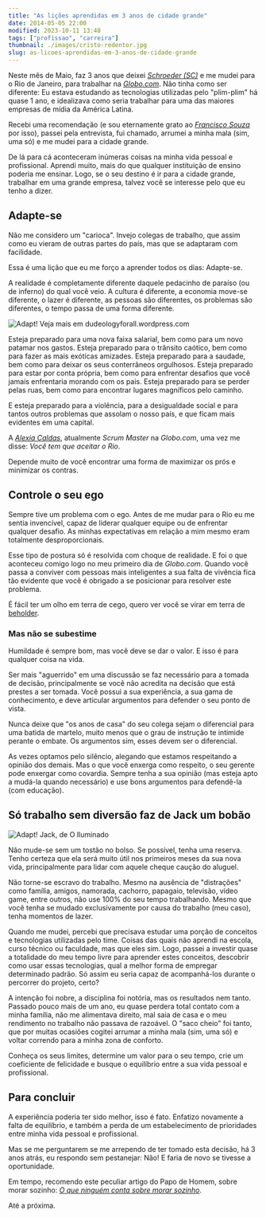 ```yaml
---
title: "As lições aprendidas em 3 anos de cidade grande"
date: 2014-05-05 22:00
modified: 2023-10-11 13:48
tags: ["profissao", "carreira"]
thumbnail: ./images/cristo-redentor.jpg
slug: as-licoes-aprendidas-em-3-anos-de-cidade-grande
---
```


Neste mês de Maio, faz 3 anos que deixei _[Schroeder (SC)][1]_ e me mudei para
o Rio de Janeiro, para trabalhar na _[Globo.com][2]_. Não tinha como ser
diferente: Eu estava estudando as tecnologias utilizadas pelo "plim-plim" há
quase 1 ano, e idealizava como seria trabalhar para uma das maiores empresas
de mídia da América Latina.

Recebi uma recomendação (e sou eternamente grato ao _[Francisco Souza][3]_ por
isso), passei pela entrevista, fui chamado, arrumei a minha mala (sim, uma só)
e me mudei para a cidade grande.

De lá para cá aconteceram inúmeras coisas na minha vida pessoal e profissional.
Aprendi muito, mais do que qualquer instituição de ensino poderia me ensinar.
Logo, se o seu destino é ir para a cidade grande, trabalhar em
uma grande empresa, talvez você se interesse pelo que eu tenho a dizer.

## Adapte-se

Não me considero um "carioca". Invejo colegas de trabalho, que assim como eu
vieram de outras partes do país, mas que se adaptaram com facilidade.

Essa é uma lição que eu me forço a aprender todos os dias: Adapte-se.

A realidade é completamente diferente daquele pedacinho de paraíso (ou
de inferno) do qual você veio. A cultura é diferente, a economia
move-se diferente, o lazer é diferente, as pessoas são diferentes, os
problemas são diferentes, o tempo passa de uma forma diferente.

![Adapt! Veja mais em dudeologyforall.wordpress.com](/media/adapt.jpg "Adapt! (dudeologyforall.wordpress.com)")

Esteja preparado para uma nova faixa salarial, bem como para um novo patamar
nos gastos. Esteja preparado para o trânsito caótico, bem como para fazer as
mais exóticas amizades. Esteja preparado para a saudade, bem como para deixar
os seus conterrâneos orgulhosos. Esteja preparado para estar por conta
própria, bem como para enfrentar desafios que você jamais enfrentaria morando
com os pais. Esteja preparado para se perder pelas ruas, bem como para
encontrar lugares magníficos pelo caminho.

E esteja preparado para a violência, para a desigualdade social e para tantos
outros problemas que assolam o nosso país, e que ficam mais evidentes em uma
capital.

A _[Alexia Caldas][4]_, atualmente _Scrum Master_ na _Globo.com_, uma vez me
disse: _Você tem que aceitar o Rio_.

Depende muito de você encontrar uma forma de maximizar os
prós e minimizar os contras.

## Controle o seu ego

Sempre tive um problema com o ego. Antes de me mudar para o Rio eu
me sentia invencível, capaz de liderar qualquer equipe ou de enfrentar
qualquer desafio. As minhas expectativas em relação a mim mesmo eram
totalmente desproporcionais.

Esse tipo de postura só é resolvida com choque de realidade. E foi o que
aconteceu comigo logo no meu primeiro dia de _Globo.com_. Quando você passa a
conviver com pessoas mais inteligentes a sua falta de vivência fica tão evidente que você é
obrigado a se posicionar para resolver este problema.

É fácil ter um olho em terra de cego, quero ver você se virar em terra
de [beholder][5].

### Mas não se subestime

Humildade é sempre bom, mas você deve se dar o valor. E isso é para qualquer
coisa na vida.

Ser mais "aguerrido" em uma discussão se faz necessário para a tomada de
decisão, principalmente se você não acredita na decisão que está prestes a ser
tomada. Você possui a sua experiência, a sua gama de conhecimento, e deve
articular argumentos para defender o seu ponto de vista.

Nunca deixe que "os anos de casa" do seu colega sejam o diferencial para uma
batida de martelo, muito menos que o grau de instrução te
intimide perante o embate. Os argumentos sim, esses devem ser o diferencial.

As vezes optamos pelo silêncio, alegando que estamos respeitando a opinião
dos demais. Mas o que você enxerga como respeito, o seu gerente
pode enxergar como covardia. Sempre tenha a sua opinião (mas esteja apto a
mudá-la quando necessário) e use bons argumentos para defendê-la (com educação).

## Só trabalho sem diversão faz de Jack um bobão

![Adapt! Jack, de O Iluminado](/media/iluminado.jpg "Adapt! Jack, de O Iluminado")

Não mude-se sem um tostão no bolso. Se possível, tenha uma
reserva. Tenho certeza que ela será
muito útil nos primeiros meses da sua nova vida, principalmente para lidar
com aquele cheque caução do aluguel.

Não torne-se escravo do trabalho. Mesmo na ausência
de "distrações" como família, amigos, namorada, cachorro, papagaio, televisão,
vídeo game, entre outros, não use 100% do seu tempo trabalhando. Mesmo que
você tenha se mudado exclusivamente por causa do trabalho (meu caso), tenha
momentos de lazer.

Quando me mudei, percebi que precisava estudar uma porção de conceitos e
tecnologias utilizadas pelo time. Coisas das quais não
aprendi na escola, curso técnico ou faculdade, mas que eles sim. Logo, passei
a investir quase a totalidade do meu tempo livre para aprender estes
conceitos, descobrir como usar essas tecnologias, qual a melhor forma de
empregar determinado padrão. Só assim eu seria capaz de acompanhá-los durante
o percorrer do projeto, certo?

A intenção foi nobre, a disciplina foi notória, mas os resultados nem tanto.
Passado pouco mais de um ano, eu quase perdera total contato com a minha família, não me
alimentava direito, mal saia de casa e o meu rendimento no trabalho não
passava de razoável. O "saco cheio" foi tanto, que por muitas ocasiões
cogitei arrumar a minha mala (sim, uma só) e voltar correndo para a minha
zona de conforto.

Conheça os seus limites, determine um valor para o seu tempo, crie um
coeficiente de felicidade e busque o equilíbrio entre a sua vida pessoal e
profissional.

## Para concluir

A experiência poderia ter sido melhor, isso é fato. Enfatizo novamente a
falta de equilíbrio, e também a perda de um estabelecimento de prioridades
entre minha vida pessoal e profissional.

Mas se me perguntarem se me arrependo de ter tomado esta decisão, há 3 anos
atrás, eu respondo sem pestanejar: Não! E faria de novo se tivesse a
oportunidade.

Em tempo, recomendo este peculiar artigo do Papo de Homem, sobre morar
sozinho: [_O que ninguém conta sobre morar sozinho_][6].

Até a próxima.

[1]: http://pt.wikipedia.org/wiki/Schroeder "Conheça SC!"
[2]: http://globo.com "Uma das maiores empresas de mídia da América Latina"
[3]: https://twitter.com/franciscosouza "Siga o Chico no Twitter"
[4]: https://twitter.com/alexiacaldas "Siga a Alexia no Twitter"
[5]: http://pt.wikipedia.org/wiki/Beholder "No RPG, você nunca irá querer se deparar com um Beholder"
[6]: http://papodehomem.com.br/o-que-ninguem-conta-sobre-morar-sozinho/ "O que ninguém conta sobre morar sozinho"
